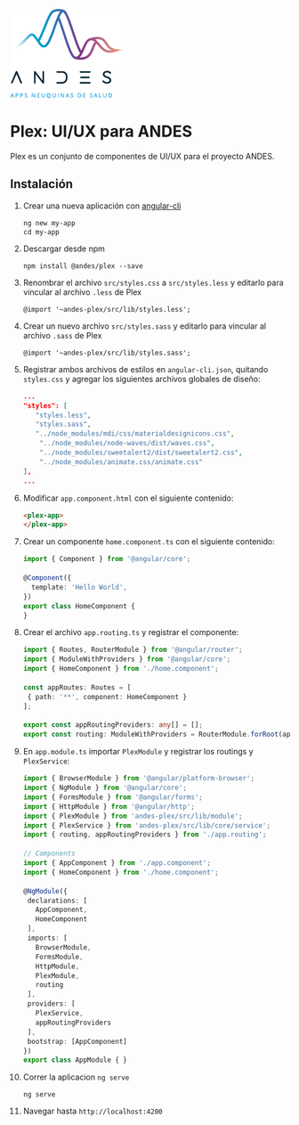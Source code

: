![ANDES](https://github.com/andes/andes.github.io/raw/master/images/logo.png)

# Plex: UI/UX para ANDES

Plex es un conjunto de componentes de UI/UX para el proyecto ANDES.


## Instalación
1. Crear una nueva aplicación con [angular-cli](https://cli.angular.io/)

    ```
   ng new my-app
   cd my-app
    ```
 
2. Descargar desde npm

    ```
   npm install @andes/plex --save
    ```
 
3. Renombrar el archivo `src/styles.css` a  `src/styles.less` y editarlo para vincular al archivo `.less` de Plex

    ```less
   @import '~andes-plex/src/lib/styles.less';
    ```
 
4. Crear un nuevo archivo `src/styles.sass` y editarlo para vincular al archivo `.sass` de Plex

    ```less
   @import '~andes-plex/src/lib/styles.sass';
    ```

5. Registrar ambos archivos de estilos en `angular-cli.json`, quitando `styles.css` y agregar los siguientes archivos globales de diseño:

    ```json
   ...
   "styles": [
       "styles.less",
       "styles.sass",
       "../node_modules/mdi/css/materialdesignicons.css",
        "../node_modules/node-waves/dist/waves.css",
        "../node_modules/sweetalert2/dist/sweetalert2.css",
        "../node_modules/animate.css/animate.css"
   ],
   ...
    ```

6. Modificar `app.component.html` con el siguiente contenido:

    ```html
   <plex-app>  
   </plex-app>
    ```

7. Crear un componente `home.component.ts` con el siguiente contenido:

    ```typescript
   import { Component } from '@angular/core';

   @Component({
      template: 'Hello World',
   })
   export class HomeComponent {
   }
    ```

8. Crear el archivo `app.routing.ts` y registrar el componente:

    ```typescript
   import { Routes, RouterModule } from '@angular/router';
   import { ModuleWithProviders } from '@angular/core';
   import { HomeComponent } from './home.component';

   const appRoutes: Routes = [
     { path: '**', component: HomeComponent } 
   ];

   export const appRoutingProviders: any[] = [];
   export const routing: ModuleWithProviders = RouterModule.forRoot(appRoutes);
    ```

9. En `app.module.ts` importar `PlexModule` y registrar los routings y `PlexService`: 

    ```typescript
   import { BrowserModule } from '@angular/platform-browser';
   import { NgModule } from '@angular/core';
   import { FormsModule } from '@angular/forms';
   import { HttpModule } from '@angular/http';
   import { PlexModule } from 'andes-plex/src/lib/module';
   import { PlexService } from 'andes-plex/src/lib/core/service';
   import { routing, appRoutingProviders } from './app.routing';

   // Components
   import { AppComponent } from './app.component';
   import { HomeComponent } from './home.component';

   @NgModule({
     declarations: [
       AppComponent,
       HomeComponent
     ],
     imports: [
       BrowserModule,
       FormsModule,
       HttpModule,
       PlexModule,
       routing
     ],
     providers: [
       PlexService,  
       appRoutingProviders  
     ],
     bootstrap: [AppComponent]
   })
   export class AppModule { }

    ```

8. Correr la aplicacion `ng serve` 

    ```
   ng serve
    ```

9. Navegar hasta `http://localhost:4200` 
